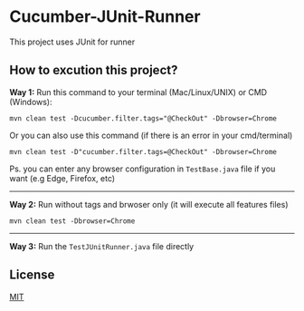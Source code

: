 # Cucumber-JUnit-Runner

This project uses JUnit for runner

## How to excution this project?
**Way 1:** 
Run this command to your terminal (Mac/Linux/UNIX) or CMD (Windows): 
```
mvn clean test -Dcucumber.filter.tags="@CheckOut" -Dbrowser=Chrome
```

Or you can also use this command (if there is an error in your cmd/terminal)
```
mvn clean test -D"cucumber.filter.tags=@CheckOut" -Dbrowser=Chrome
```

Ps. you can enter any browser configuration in ```TestBase.java``` file if you want (e.g Edge, Firefox, etc)
________________

**Way 2:**
Run without tags and brwoser only (it will execute all features files)
```
mvn clean test -Dbrowser=Chrome
```  
________________
 
**Way 3:**
Run the ```TestJUnitRunner.java``` file directly


## License
[MIT](https://choosealicense.com/licenses/mit/)
